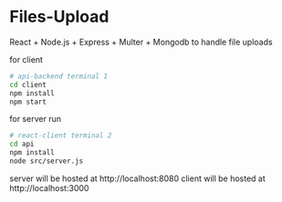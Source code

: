 # Files-Upload
React + Node.js + Express + Multer + Mongodb to handle file uploads

for client
```bash
# api-backend terminal 1
cd client
npm install
npm start
```

for server run
```bash
# react-client terminal 2
cd api
npm install
node src/server.js
```

server will be hosted at http://localhost:8080
client will be hosted at http://localhost:3000
